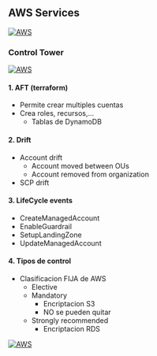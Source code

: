 ## AWS Services
[![AWS](https://img.shields.io/badge/AWS_Services-ff9900?style=for-the-badge&logo=amazon&logoColor=white&labelColor=101010)](https://github.com/Alberto-mt/AWS/blob/main/Apuntes_Servicios/index.md)

### Control Tower
[![AWS](https://img.shields.io/badge/Control_Tower-447ac0?style=for-the-badge&logo=amazon&logoColor=white&labelColor=101010)](https://github.com/Alberto-mt/AWS/blob/main/Apuntes_Servicios/categories/Control_Tower.md)

#### 1. AFT (terraform)
- Permite crear multiples cuentas
- Crea roles, recursos,...
    - Tablas de DynamoDB

#### 2. Drift
- Account drift
  - Account moved between OUs
  - Account removed from organization
- SCP drift

#### 3. LifeCycle events
- CreateManagedAccount
- EnableGuardrail
- SetupLandingZone
- UpdateManagedAccount

#### 4. Tipos de control
- Clasificacion FIJA de AWS
  - Elective
  - Mandatory
    - Encriptacion S3
    - NO se pueden quitar
  - Strongly recommended
    - Encriptacion RDS

[![AWS](https://img.shields.io/badge/Control_Tower-447ac0?style=for-the-badge&label=&#9650;&logoColor=white&labelColor=101010)](https://github.com/Alberto-mt/AWS/blob/main/Apuntes_Servicios/categories/Control_Tower.md)
